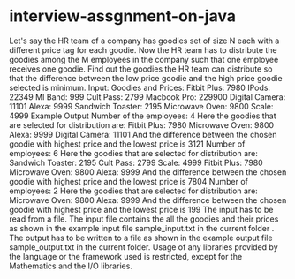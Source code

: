# interview-assgnment-on-java
Let's say the HR team of a company has goodies set of size N each with a different price tag for each goodie. Now the HR team has to distribute the goodies among the M employees in the company such that one employee receives one goodie. Find out the goodies the HR team can distribute so that the difference between the low price goodie and the high price goodie selected is minimum.  Input: Goodies and Prices: Fitbit Plus: 7980 IPods: 22349 MI Band: 999 Cult Pass: 2799 Macbook Pro: 229900 Digital Camera: 11101 Alexa: 9999 Sandwich Toaster: 2195 Microwave Oven: 9800 Scale: 4999  Example Output  Number of the employees: 4  Here the goodies that are selected for distribution are: Fitbit Plus: 7980 Microwave Oven: 9800 Alexa: 9999 Digital Camera: 11101  And the difference between the chosen goodie with highest price and the lowest price is 3121   Number of employees: 6  Here the goodies that are selected for distribution are: Sandwich Toaster: 2195 Cult Pass: 2799 Scale: 4999 Fitbit Plus: 7980 Microwave Oven: 9800 Alexa: 9999  And the difference between the chosen goodie with highest price and the lowest price is 7804   Number of employees: 2  Here the goodies that are selected for distribution are: Microwave Oven: 9800 Alexa: 9999  And the difference between the chosen goodie with highest price and the lowest price is 199   The input has to be read from a file. The input file contains the all the goodies and their prices as shown in the example input file sample_input.txt in the current folder .  The output has to be written to a file as shown in the example output file sample_output.txt in the current folder.  Usage of any libraries provided by the language or the framework used is restricted, except for the Mathematics and the I/O libraries.
